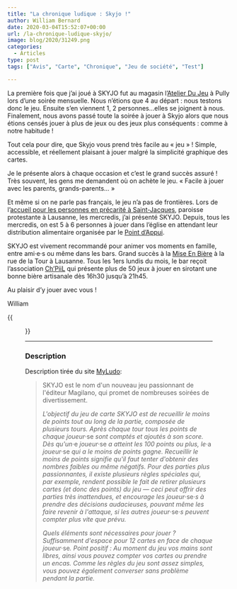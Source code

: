 ```yaml
---
title: "La chronique ludique : Skyjo !"
author: William Bernard
date: 2020-03-04T15:52:07+00:00
url: /la-chronique-ludique-skyjo/
image: blog/2020/31249.png
categories:
  - Articles
type: post
tags: ["Avis", "Carte", "Chronique", "Jeu de société", "Test"]

---
```

La première fois que j’ai joué à SKYJO fut au magasin l’[Atelier Du Jeu][1] à Pully lors d’une soirée mensuelle. Nous n’étions que 4 au départ : nous testons donc le jeu. Ensuite s’en viennent 1, 2 personnes…elles se joignent à nous. Finalement, nous avons passé toute la soirée à jouer à Skyjo alors que nous étions censés jouer à plus de jeux ou des jeux plus conséquents : comme à notre habitude !


Tout cela pour dire, que Skyjo vous prend très facile au « jeu » ! Simple, accessible, et réellement plaisant à jouer malgré la simplicité graphique des cartes.

Je le présente alors à chaque occasion et c’est le grand succès assuré ! Très souvent, les gens me demandent où on achète le jeu. « Facile à jouer avec les parents, grands-parents… »

Et même si on ne parle pas français, le jeu n’a pas de frontières. Lors de l’[accueil pour les personnes en précarité à Saint-Jacques][2], paroisse protestante à Lausanne, les mercredis, j’ai présenté SKYJO. Depuis, tous les mercredis, on est 5 à 6 personnes à jouer dans l’église en attendant leur distribution alimentaire organisée par le [Point d’Appui][3].

SKYJO est vivement recommandé pour animer vos moments en famille, entre ami·e·s ou même dans les bars. Grand succès à la [Mise En Bière][4] à la rue de la Tour à Lausanne. Tous les 1ers lundis du mois, le bar reçoit l’association [Ch’PiiL][5] qui présente plus de 50 jeux à jouer en sirotant une bonne bière artisanale dès 16h30 jusqu’à 21h45.

Au plaisir d’y jouer avec vous !

William 

{{<figure src="/blog/2020/20200122_162059.jpg" alt="Une partie de Skyjo lors de l'accueil pour les personnes en situation de précarité. Le jeu cartonne toujours !" >}}

-------------

### Description

Description tirée du site [MyLudo](https://www.myludo.fr/#!/game/skyjo-31249):

> SKYJO est le nom d'un nouveau jeu passionnant de l'éditeur Magilano, qui promet de nombreuses soirées de divertissement.</em>
>
> <em>L'objectif du jeu de carte SKYJO est de recueillir le moins de points tout au long de la partie, composée de plusieurs tours. Après chaque tour tous les points de chaque joueur</em>·se<em> sont comptés et ajoutés à son score. Dès qu'un</em>·e<em> joueur</em>·se<em> a atteint les 100 points ou plus, le</em>·a<em> joueur</em>·se<em> qui a le moins de points gagne. Recueillir le moins de points signifie qu'il faut tenter d'obtenir des nombres faibles ou même négatifs. Pour des parties plus passionnantes, il existe plusieurs règles spéciales qui, par exemple, rendent possible le fait de retirer plusieurs cartes (et donc des points) du jeu — ceci peut offrir des parties très inattendues, et encourage les joueur</em>·se·<em>s à prendre des décisions audacieuses, pouvant même les faire revenir à l'attaque, si les autres joueur</em>·se·<em>s peuvent compter plus vite que prévu.</em>
>
><em>Quels éléments sont nécessaires pour jouer ? Suffisamment d'espace pour 12 cartes en face de chaque joueur</em>·se<em>. Point positif : Au moment du jeu vos mains sont libres, ainsi vous pouvez compter vos cartes ou prendre un encas. Comme les règles du jeu sont assez simples, vous pouvez également converser sans problème pendant la partie.</em><br />

 [1]: https://www.atelier-jeu.ch
 [2]: https://www.open-source.church/accueil-alimentaire/
 [3]: http://www.eglisemigrationvd.com/wpweb/?page_id=113
 [4]: https://lamise.ch/fr/
 [5]: http://www.chpiil.ch/